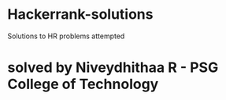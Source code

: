 # Hackerrank-solutions
Solutions to HR problems attempted

# solved by Niveydhithaa R - PSG College of Technology

